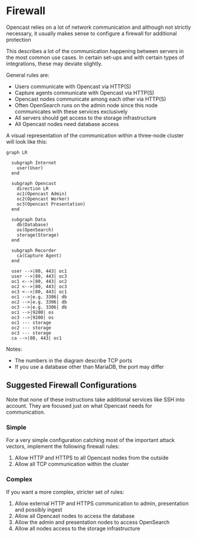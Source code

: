 Firewall
========

Opencast relies on a lot of network communication and although not strictly necessary,
it usually makes sense to configure a firewall for additional protection

This describes a lot of the communication happening between servers in the most common use cases.
In certain set-ups and with certain types of integrations, these may deviate slightly.

General rules are:

- Users communicate with Opencast via HTTP(S)
- Capture agents communicate with Opencast via HTTP(S)
- Opencast nodes communicate among each other via HTTP(S)
- Often OpenSearch runs on the admin node since this node communicates with these services exclusively
- All servers should get access to the storage infrastructure
- All Opencast nodes need database access

A visual representation of the communication within a three-node cluster will look like this:

```mermaid
graph LR

  subgraph Internet
    user(User)
  end

  subgraph Opencast
    direction LR
    oc1(Opencast Admin)
    oc2(Opencast Worker)
    oc3(Opencast Presentation)
  end

  subgraph Data
    db(Database)
    os(OpenSearch)
    storage(Storage)
  end

  subgraph Recorder
    ca(Capture Agent)
  end

  user -->|80, 443| oc1
  user -->|80, 443| oc3
  oc1 <-->|80, 443| oc2
  oc2 <-->|80, 443| oc3
  oc3 <-->|80, 443| oc1
  oc1 -->|e.g. 3306| db
  oc2 -->|e.g. 3306| db
  oc3 -->|e.g. 3306| db
  oc1 -->|9200| os
  oc3 -->|9200| os
  oc1 --- storage
  oc2 --- storage
  oc3 --- storage
  ca -->|80, 443| oc1
```

Notes:

- The numbers in the diagram describe TCP ports
- If you use a database other than MariaDB, the port may differ


Suggested Firewall Configurations
---------------------------------

Note that none of these instructions take additional services like SSH into account.
They are focused just on what Opencast needs for communication.


### Simple

For a very simple configuration catching most of the important attack vectors, implement the following firewall rules:

1. Allow HTTP and HTTPS to all Opencast nodes from the outside
2. Allow all TCP communication within the cluster


### Complex

If you want a more complex, stricter set of rules:

1. Allow external HTTP and HTTPS communication to admin, presentation and possibly ingest
2. Allow all Opencast nodes to access the database
3. Allow the admin and presentation nodes to access OpenSearch
4. Allow all nodes access to the storage infrastructure
